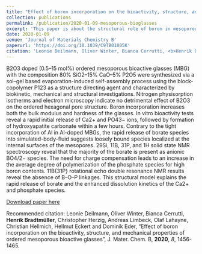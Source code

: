 ```yaml
---
title: "Effect of boron incorporation on the bioactivity, structure, and mechanical properties of ordered mesoporous bioactive glasses"
collection: publications
permalink: /publication/2020-01-09-mesoporous-bioglasses
excerpt: 'This paper is about the structural role of boron in mesoporous sol-gel based bioactive glasses.'
date: 2020-01-09
venue: 'Journal of Materials Chemistry B'
paperurl: 'https://doi.org/10.1039/C9TB01805K'
citation: 'Leonie Deilmann, Oliver Winter, Bianca Cerrutti, <b>Henrik Bradtmüller</b>, Christopher Herzig, Andreas Limbeck, Olaf Lahayne, Christian Hellmich, Hellmut Eckert and Dominik Eder, “Effect of boron incorporation on the bioactivity, structure, and mechanical properties of ordered mesoporous bioactive glasses”, J. Mater. Chem. B, **2020**, *8*, 1456-1465.'
---
```

B2O3 doped (0.5–15 mol%) ordered mesoporous bioactive glasses (MBG) with the composition 80% SiO2–15% CaO–5% P2O5 were synthesized via a sol–gel based evaporation-induced self-assembly process using the block-copolymer P123 as a structure directing agent and characterized by biokinetic, mechanical and structural investigations. Nitrogen physisorption isotherms and electron microscopy indicate no detrimental effect of B2O3 on the ordered hexagonal pore structure. Boron incorporation increases both the bulk modulus and hardness of the glasses. In vitro bioactivity tests reveal a rapid initial release of Ca2+ and PO43− ions, followed by formation of hydroxyapatite carbonate within a few hours. Contrary to the tight incorporation of Al in Al-doped MBGs, the rapid release of borate species into simulated-body-fluid suggests loosely bound species localized at the internal surfaces of the mesopores. 29Si, 11B, 31P, and 1H solid state NMR spectroscopy reveal that the majority of the borate is present as anionic BO4/2− species. The need for charge compensation leads to an increase in the average degree of polymerization of the phosphate species for high boron contents. 11B{31P} rotational echo double resonance NMR results reveal the absence of B–O–P linkages. This structural model explains the rapid release of borate and the enhanced dissolution kinetics of the Ca2+ and phosphate species.

[Download paper here](https://pubs.rsc.org/en/content/articlepdf/2020/tb/c9tb01805k)

Recommended citation: Leonie Deilmann, Oliver Winter, Bianca Cerrutti, <b>Henrik Bradtmüller</b>, Christopher Herzig, Andreas Limbeck, Olaf Lahayne, Christian Hellmich, Hellmut Eckert and Dominik Eder, “Effect of boron incorporation on the bioactivity, structure, and mechanical properties of ordered mesoporous bioactive glasses”, J. Mater. Chem. B, **2020**, *8*, 1456-1465.